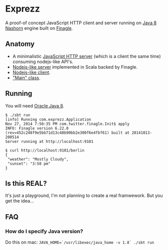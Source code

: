 # Exprezz

A proof-of concept JavaScript HTTP client and server running on [Java 8
Nashorn](http://openjdk.java.net/projects/nashorn/) engine built on
[Finagle](https://twitter.github.io/finagle/).

## Anatomy

- A minimalistic [JavaScript HTTP server](src/main/javascript/application.js)
	(which is a client the same time) consuming nodejs-like API's.
- [Nodejs-like server](src/main/scala/com/exprezz/Server.scala) implemented in Scala backed by Finagle.
- [Nodejs-like client](src/main/scala/com/exprezz/Client.scala).
- ["Main" class](src/main/scala/com/exprezz/Application.scala).


## Running

You will need [Oracle Java 8](http://www.oracle.com/technetwork/java/javase/downloads/jdk8-downloads-2133151.html).


```
$ ./sbt run
[info] Running com.exprezz.Application
Nov 27, 2014 7:50:35 PM com.twitter.finagle.Init$ apply
INFO: Finagle version 6.22.0 (rev=452c248f9e5bb71d13c48b90bb2e300f6e4fbf61) built at 20141013-200514
Server running at http://localhost:9101

$ curl http://localhost:9101/berlin
{
 "weather": "Mostly Cloudy",
 "sunset": "3:58 pm"
}
```

## Is this REAL?

It's just a playground, I'm not planning to create a real framwework. But you
get the idea...

## FAQ

### How do I specify Java version?

Do this on mac: ```JAVA_HOME=`/usr/libexec/java_home -v 1.8` ./sbt run```
